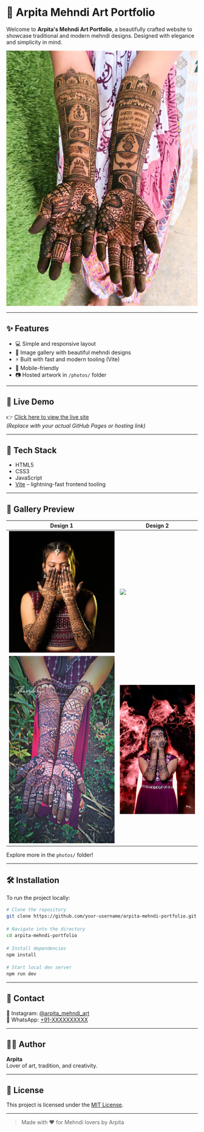 
# 🌸 Arpita Mehndi Art Portfolio

Welcome to **Arpita's Mehndi Art Portfolio**, a beautifully crafted website to showcase traditional and modern mehndi designs. Designed with elegance and simplicity in mind.

![Banner](photos/m1.jpg)

---

## ✨ Features

- 💻 Simple and responsive layout
- 🎨 Image gallery with beautiful mehndi designs
- ⚡ Built with fast and modern tooling (Vite)
- 📱 Mobile-friendly
- 📷 Hosted artwork in `/photos/` folder

---

## 🚀 Live Demo

👉 [Click here to view the live site](https://your-demo-link.com)  
*(Replace with your actual GitHub Pages or hosting link)*

---

## 🔧 Tech Stack

- HTML5
- CSS3
- JavaScript
- [Vite](https://vitejs.dev/) – lightning-fast frontend tooling

---

## 📸 Gallery Preview

| Design 1 | Design 2 |
|---------|----------|
| ![](photos/m2.jpg) | ![](photos/m3.jpg) |
| ![](photos/m4.jpg) | ![](photos/m5.jpg) |

Explore more in the `photos/` folder!

---

## 🛠️ Installation

To run the project locally:

```bash
# Clone the repository
git clone https://github.com/your-username/arpita-mehndi-portfolio.git

# Navigate into the directory
cd arpita-mehndi-portfolio

# Install dependencies
npm install

# Start local dev server
npm run dev
```

---

## 📱 Contact

📸 Instagram: [@arpita_mehndi_art](https://instagram.com/your-profile)  
💬 WhatsApp: [+91-XXXXXXXXXX](https://wa.me/91XXXXXXXXXX)

---

## 🙋‍♀️ Author

**Arpita**  
Lover of art, tradition, and creativity.

---

## 📄 License

This project is licensed under the [MIT License](LICENSE).

---

> Made with ❤️ for Mehndi lovers by Arpita
